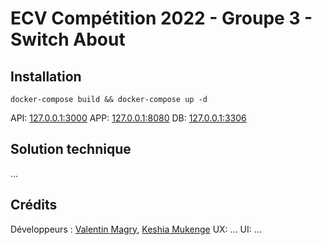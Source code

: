 # ECV Compétition 2022 - Groupe 3 - Switch About

## Installation

`docker-compose build && docker-compose up -d`

API: [127.0.0.1:3000](127.0.0.1:3000)
APP: [127.0.0.1:8080](127.0.0.1:8080)
DB: [127.0.0.1:3306](127.0.0.1:3306)


## Solution technique

...


## Crédits

Développeurs : [Valentin Magry](https://github.com/ValMgr), [Keshia Mukenge](https://github.com/keshiamukenge)
UX: ...
UI: ...